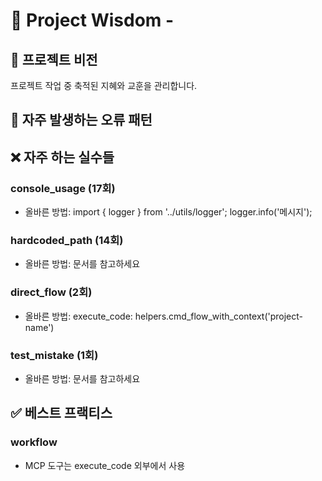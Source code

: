 # 🧠 Project Wisdom - 

## 📌 프로젝트 비전
프로젝트 작업 중 축적된 지혜와 교훈을 관리합니다.

## 🐛 자주 발생하는 오류 패턴

## ❌ 자주 하는 실수들

### console_usage (17회)
- 올바른 방법: import { logger } from '../utils/logger'; logger.info('메시지');

### hardcoded_path (14회)
- 올바른 방법: 문서를 참고하세요

### direct_flow (2회)
- 올바른 방법: execute_code: helpers.cmd_flow_with_context('project-name')

### test_mistake (1회)
- 올바른 방법: 문서를 참고하세요

## ✅ 베스트 프랙티스

### workflow
- MCP 도구는 execute_code 외부에서 사용
